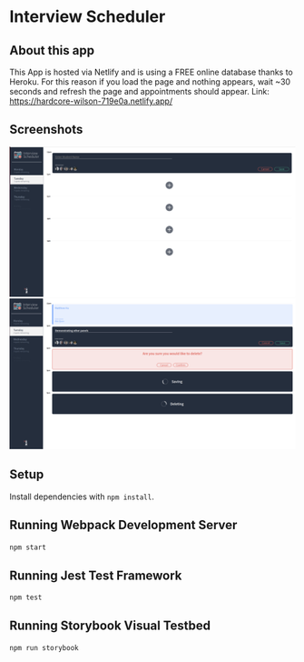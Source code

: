 # Interview Scheduler
## About this app
This App is hosted via Netlify and is using a FREE online database thanks to Heroku.
For this reason if you load the page and nothing appears, wait ~30 seconds and refresh the page and appointments should appear.
Link: https://hardcore-wilson-719e0a.netlify.app/

## Screenshots

!["Default"](https://github.com/wagabooga/scheduler/blob/master/docs/Default.png?raw=true)
!["Saving/Deleting"](https://github.com/wagabooga/scheduler/blob/master/docs/SavingDeleting.png?raw=true)

## Setup

Install dependencies with `npm install`.

## Running Webpack Development Server

```sh
npm start
```

## Running Jest Test Framework

```sh
npm test
```

## Running Storybook Visual Testbed

```sh
npm run storybook
```
